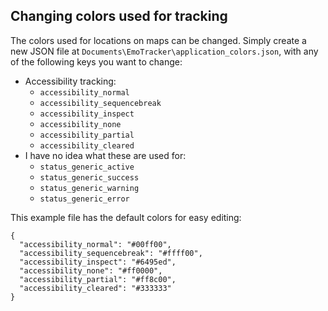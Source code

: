 


## Changing colors used for tracking

The colors used for locations on maps can be changed. Simply create a new JSON file at `Documents\EmoTracker\application_colors.json`, with any of the following keys you want to change:

<ul>
	<li>Accessibility tracking:
		<ul>
			<li><div class="accessibility-dot accessibility-normal"></div> <code>accessibility_normal</code></li>
			<li><div class="accessibility-dot accessibility-sequencebreak"></div> <code>accessibility_sequencebreak</code></li>
			<li><div class="accessibility-dot accessibility-inspect"></div> <code>accessibility_inspect</code></li>
			<li><div class="accessibility-dot accessibility-none"></div> <code>accessibility_none</code></li>
			<li><div class="accessibility-dot accessibility-partial"></div> <code>accessibility_partial</code></li>
			<li><div class="accessibility-dot accessibility-cleared"></div> <code>accessibility_cleared</code></li>
		</ul>
	</li>
	<li>I have no idea what these are used for:
		<ul>
			<li><div class="accessibility-dot status-generic-active"></div> <code>status_generic_active</code></li>
			<li><div class="accessibility-dot status-generic-success"></div> <code>status_generic_success</code></li>
			<li><div class="accessibility-dot status-generic-warning"></div> <code>status_generic_warning</code></li>
			<li><div class="accessibility-dot status-generic-error"></div> <code>status_generic_error</code></li>
		</ul>
	</li>
</ul>

This example file has the default colors for easy editing:
```
{
  "accessibility_normal": "#00ff00",
  "accessibility_sequencebreak": "#ffff00",
  "accessibility_inspect": "#6495ed",
  "accessibility_none": "#ff0000",
  "accessibility_partial": "#ff8c00",
  "accessibility_cleared": "#333333"
}
```